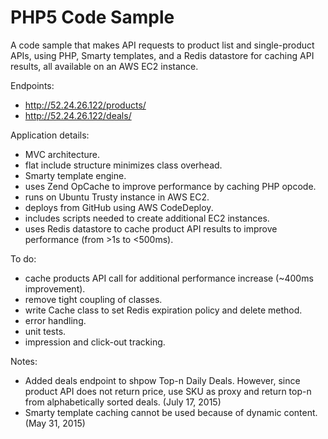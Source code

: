 # PHP5 Code Sample
A code sample that makes API requests to product list and single-product APIs, using PHP, Smarty templates, and a Redis datastore for caching API results, all available on an AWS EC2 instance.

Endpoints:
- http://52.24.26.122/products/
- http://52.24.26.122/deals/

Application details:
- MVC architecture.
- flat include structure minimizes class overhead.
- Smarty template engine.
- uses Zend OpCache to improve performance by caching PHP opcode.
- runs on Ubuntu Trusty instance in AWS EC2.
- deploys from GitHub using AWS CodeDeploy.
- includes scripts needed to create additional EC2 instances.
- uses Redis datastore to cache product API results to improve performance (from >1s to <500ms).

To do:
- cache products API call for additional performance increase (~400ms improvement).
- remove tight coupling of classes.
- write Cache class to set Redis expiration policy and delete method.
- error handling.
- unit tests.
- impression and click-out tracking.

Notes:
- Added deals endpoint to shpow Top-n Daily Deals. However, since product API does not return price, use SKU as proxy and return top-n from alphabetically sorted deals. (July 17, 2015)
- Smarty template caching cannot be used because of dynamic content. (May 31, 2015)


